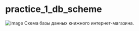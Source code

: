 # practice_1_db_scheme
![image](https://github.com/user-attachments/assets/c0c2f742-4a17-4ef6-8613-22a549543d3a)
Схема базы данных книжного интернет-магазина. 
